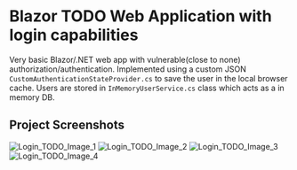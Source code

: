 # Blazor TODO Web Application with login capabilities 
Very basic Blazor/.NET web app with vulnerable(close to none) authorization/authentication. 
Implemented using a custom JSON `CustomAuthenticationStateProvider.cs` to save the user in the local browser cache. 
Users are stored in `InMemoryUserService.cs` class which acts as a in memory DB. 

## Project Screenshots
![Login_TODO_Image_1](https://i.postimg.cc/fTxY7V8k/Screenshot-1.png)
![Login_TODO_Image_2](https://i.postimg.cc/9XPfJyj3/Screenshot-2.png)
![Login_TODO_Image_3](https://i.postimg.cc/T1k1QX57/Screenshot-3.png)
![Login_TODO_Image_4](https://i.postimg.cc/0jrnVPHr/Screenshot-4.png)
